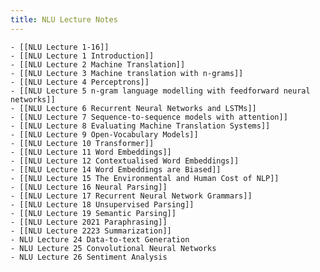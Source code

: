 ```yaml
---
title: NLU Lecture Notes
---
```


	- [[NLU Lecture 1-16]]
	- [[NLU Lecture 1 Introduction]]
	- [[NLU Lecture 2 Machine Translation]]
	- [[NLU Lecture 3 Machine translation with n-grams]]
	- [[NLU Lecture 4 Perceptrons]]
	- [[NLU Lecture 5 n-gram language modelling with feedforward neural networks]]
	- [[NLU Lecture 6 Recurrent Neural Networks and LSTMs]]
	- [[NLU Lecture 7 Sequence-to-sequence models with attention]]
	- [[NLU Lecture 8 Evaluating Machine Translation Systems]]
	- [[NLU Lecture 9 Open-Vocabulary Models]]
	- [[NLU Lecture 10 Transformer]]
	- [[NLU Lecture 11 Word Embeddings]]
	- [[NLU Lecture 12 Contextualised Word Embeddings]]
	- [[NLU Lecture 14 Word Embeddings are Biased]]
	- [[NLU Lecture 15 The Environmental and Human Cost of NLP]]
	- [[NLU Lecture 16 Neural Parsing]]
	- [[NLU Lecture 17 Recurrent Neural Network Grammars]]
	- [[NLU Lecture 18 Unsupervised Parsing]]
	- [[NLU Lecture 19 Semantic Parsing]]
	- [[NLU Lecture 2021 Paraphrasing]]
	- [[NLU Lecture 2223 Summarization]]
	- NLU Lecture 24 Data-to-text Generation
	- NLU Lecture 25 Convolutional Neural Networks
	- NLU Lecture 26 Sentiment Analysis